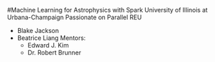 #Machine Learning for Astrophysics with Spark
University of Illinois at Urbana-Champaign Passionate on Parallel REU
- Blake Jackson
- Beatrice Liang
Mentors:
  - Edward J. Kim
  - Dr. Robert Brunner
  
